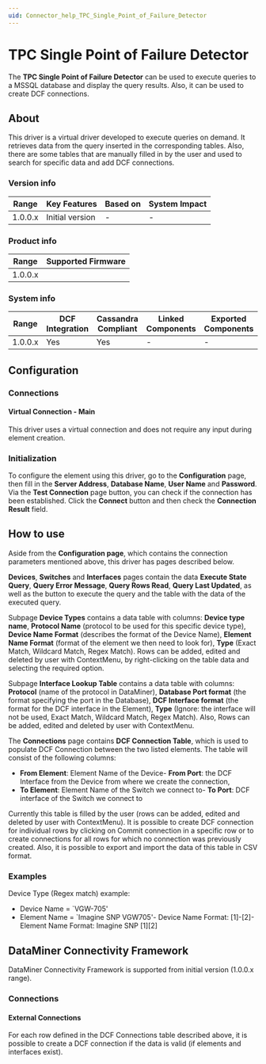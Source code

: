 ```yaml
---
uid: Connector_help_TPC_Single_Point_of_Failure_Detector
---
```


# TPC Single Point of Failure Detector

The **TPC Single Point of Failure Detector** can be used to execute queries to a MSSQL database and display the query results. Also, it can be used to create DCF connections.

## About

This driver is a virtual driver developed to execute queries on demand. It retrieves data from the query inserted in the corresponding tables. Also, there are some tables that are manually filled in by the user and used to search for specific data and add DCF connections.

### Version info

| **Range** | **Key Features** | **Based on** | **System Impact** |
|-----------|------------------|--------------|-------------------|
| 1.0.0.x   | Initial version  | \-           | \-                |

### Product info

| **Range** | **Supported Firmware** |
|-----------|------------------------|
| 1.0.0.x   |                        |

### System info

| **Range** | **DCF Integration** | **Cassandra Compliant** | **Linked Components** | **Exported Components** |
|-----------|---------------------|-------------------------|-----------------------|-------------------------|
| 1.0.0.x   | Yes                 | Yes                     | \-                    | \-                      |



## Configuration

### Connections

#### Virtual Connection - Main

This driver uses a virtual connection and does not require any input during element creation.

### Initialization

To configure the element using this driver, go to the **Configuration** page, then fill in the **Server Address**, **Database Name**, **User Name** and **Password**.
Via the **Test Connection** page button, you can check if the connection has been established. Click the **Connect** button and then check the **Connection Result** field.



## How to use

Aside from the **Configuration page**, which contains the connection parameters mentioned above, this driver has pages described below.

**Devices**, **Switches** and **Interfaces** pages contain the data **Execute State Query**, **Query Error Message**, **Query Rows Read**, **Query Last Updated**, as well as the button to execute the query and the table with the data of the executed query.

Subpage **Device Types** contains a data table with columns: **Device type name**, **Protocol Name** (protocol to be used for this specific device type), **Device Name Format** (describes the format of the Device Name), **Element Name Format** (format of the element we then need to look for), **Type** (Exact Match, Wildcard Match, Regex Match). Rows can be added, edited and deleted by user with ContextMenu, by right-clicking on the table data and selecting the required option.

Subpage **Interface Lookup Table** contains a data table with columns: **Protocol** (name of the protocol in DataMiner), **Database Port format** (the format specifying the port in the Database), **DCF Interface format** (the format for the DCF interface in the Element), **Type** (Ignore: the interface will not be used, Exact Match, Wildcard Match, Regex Match). Also, Rows can be added, edited and deleted by user with ContextMenu.

The **Connections** page contains **DCF Connection Table**, which is used to populate DCF Connection between the two listed elements.
The table will consist of the following columns:
- **From Element**: Element Name of the Device- **From Port**: the DCF Interface from the Device from where we create the connection,
- **To Element**: Element Name of the Switch we connect to- **To Port**: DCF interface of the Switch we connect to

Currently this table is filled by the user (rows can be added, edited and deleted by user with ContextMenu). It is possible to create DCF connection for individual rows by clicking on Commit connection in a specific row or to create connections for all rows for which no connection was previously created. Also, it is possible to export and import the data of this table in CSV format.

### Examples

Device Type (Regex match) example:
- Device Name = \`VGW-705'
- Element Name = \`Imagine SNP VGW705'- Device Name Format: \[1\]-\[2\]- Element Name Format: Imagine SNP \[1\]\[2\]



## DataMiner Connectivity Framework

DataMiner Connectivity Framework is supported from initial version (1.0.0.x range).

### Connections

#### External Connections

For each row defined in the DCF Connections table described above, it is possible to create a DCF connection if the data is valid (if elements and interfaces exist).

